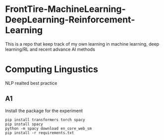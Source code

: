 # FrontTire-MachineLearning-DeepLearning-Reinforcement-Learning
This is a repo that keep track of my own learning in machine learning, deep learning/RL and recent advance AI methods


# Computing Lingustics

NLP realted best practice

## A1
Install the package for the experiment



```shell
pip install transformers torch spacy
pip install spacy
python -m spacy download en_core_web_sm
pip install -r requirements.txt
```